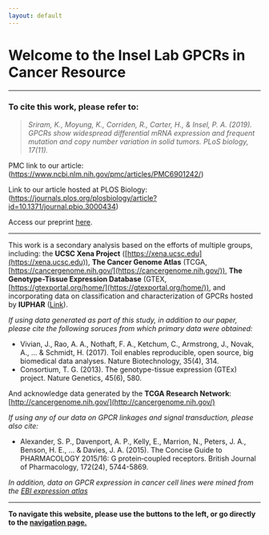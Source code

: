 ```yaml
---
layout: default
---
```


# [](#header-1)Welcome to the Insel Lab GPCRs in Cancer Resource

* * *

### To cite this work, please refer to:

> *Sriram, K., Moyung, K., Corriden, R., Carter, H., & Insel, P. A. (2019). GPCRs show widespread differential mRNA expression and frequent mutation and copy number variation in solid tumors. PLoS biology, 17(11).*

PMC link to our article: (https://www.ncbi.nlm.nih.gov/pmc/articles/PMC6901242/)

Link to our article hosted at PLOS Biology: (https://journals.plos.org/plosbiology/article?id=10.1371/journal.pbio.3000434) 

Access our preprint [here](https://www.biorxiv.org/content/10.1101/546481v1).



* * *

This work is a secondary analysis based on the efforts of multiple groups, including: the **UCSC Xena Project** ([https://xena.ucsc.edu](https://xena.ucsc.edu)), **The Cancer Genome Atlas** (TCGA, [https://cancergenome.nih.gov/](https://cancergenome.nih.gov/)), **The Genotype-Tissue Expression Database** (GTEX, [https://gtexportal.org/home/](https://gtexportal.org/home/)), and incorporating data on classification and characterization of GPCRs hosted by **IUPHAR** ([Link](http://www.guidetopharmacology.org/GRAC/ReceptorFamiliesForward?type=GPCR)).

*If using data generated as part of this study, in addition to our paper, please cite the following soruces from which primary data were obtained:*

* Vivian, J., Rao, A. A., Nothaft, F. A., Ketchum, C., Armstrong, J., Novak, A., ... & Schmidt, H. (2017). Toil enables reproducible, open   source, big biomedical data analyses. Nature Biotechnology, 35(4), 314.
* Consortium, T. G. (2013). The genotype-tissue expression (GTEx) project. Nature Genetics, 45(6), 580.

And acknowledge data generated by the **TCGA Research Network**: [http://cancergenome.nih.gov/](http://cancergenome.nih.gov/)

*If using any of our data on GPCR linkages and signal transduction, please also cite:*

* Alexander, S. P., Davenport, A. P., Kelly, E., Marrion, N., Peters, J. A., Benson, H. E., ... & Davies, J. A. (2015). The Concise Guide   to PHARMACOLOGY 2015/16: G protein‐coupled receptors. British Journal of Pharmacology, 172(24), 5744-5869.


*In addition, data on GPCR expression in cancer cell lines were mined from the [EBI expression atlas](https://www.ebi.ac.uk/gxa/home)*

* * *

**To navigate this website, please use the buttons to the left, or go directly to the [navigation page.](https://insellab.github.io/navigation)**
